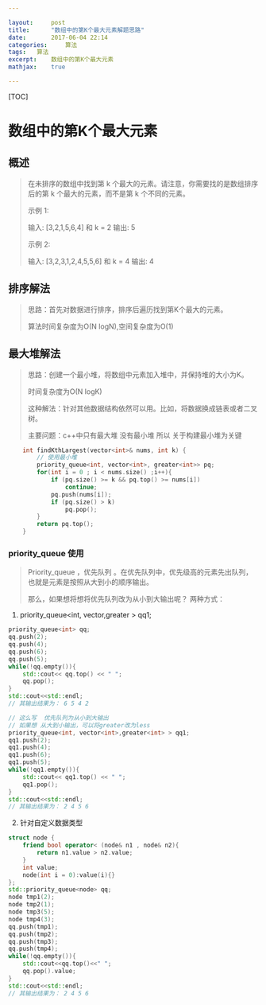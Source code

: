 ```yaml
---

layout: 	post
title:  	"数组中的第K个最大元素解题思路"
date:   	2017-06-04 22:14
categories: 	算法 
tags: 	算法  
excerpt:	数组中的第K个最大元素
mathjax: 	true

---
```


[TOC]

# 数组中的第K个最大元素

## 概述

> 在未排序的数组中找到第 k 个最大的元素。请注意，你需要找的是数组排序后的第 k 个最大的元素，而不是第 k 个不同的元素。
>
> 示例 1:
>
> 输入: [3,2,1,5,6,4] 和 k = 2
> 输出: 5
>
> 示例 2:
>
> 输入: [3,2,3,1,2,4,5,5,6] 和 k = 4
> 输出: 4

## 排序解法

> 思路：首先对数据进行排序，排序后遍历找到第K个最大的元素。
>
> 算法时间复杂度为O(N logN),空间复杂度为O(1)



## 最大堆解法

>  思路：创建一个最小堆，将数组中元素加入堆中，并保持堆的大小为K。
>
> 时间复杂度为O(N logK)
>
> 这种解法：针对其他数据结构依然可以用。比如，将数据换成链表或者二叉树。
>
> 主要问题：c++中只有最大堆  没有最小堆  所以 关于构建最小堆为关键

````c++
    int findKthLargest(vector<int>& nums, int k) {
        // 使用最小堆
        priority_queue<int, vector<int>, greater<int>> pq;
        for(int i = 0 ; i < nums.size() ;i++){
            if (pq.size() >= k && pq.top() >= nums[i]) 
                continue;
            pq.push(nums[i]);
            if (pq.size() > k)
                pq.pop();
        }
        return pq.top();
    }
````

### priority_queue 使用

> Priority_queue ，优先队列 。在优先队列中，优先级高的元素先出队列，也就是元素是按照从大到小的顺序输出。
>
> 那么，如果想将想将优先队列改为从小到大输出呢？ 两种方式：

1. priority_queue<int, vector<int>,greater<int> > qq1;

````c++
priority_queue<int> qq;
qq.push(2);
qq.push(4);
qq.push(6);
qq.push(5);
while(!qq.empty()){
    std::cout<< qq.top() << " ";
    qq.pop();
}
std::cout<<std::endl;
// 其输出结果为： 6 5 4 2

// 这么写  优先队列为从小到大输出
// 如果想 从大到小输出，可以将greater改为less
priority_queue<int, vector<int>,greater<int> > qq1;
qq1.push(2);
qq1.push(4);
qq1.push(6);
qq1.push(5);
while(!qq1.empty()){
    std::cout<< qq1.top() << " ";
    qq1.pop();
}
std::cout<<std::endl;
// 其输出结果为： 2 4 5 6
````

2. 针对自定义数据类型

````c++
struct node {
    friend bool operator< (node& n1 , node& n2){
        return n1.value > n2.value;
    }
    int value;
    node(int i = 0):value(i){}
};
std::priority_queue<node> qq;
node tmp1(2);
node tmp2(1);
node tmp3(5);
node tmp4(3);
qq.push(tmp1);
qq.push(tmp2);
qq.push(tmp3);
qq.push(tmp4);
while(!qq.empty()){
    std::cout<<qq.top()<<" ";
    qq.pop().value;
}
std::cout<<std::endl;
// 其输出结果为： 2 4 5 6
````



